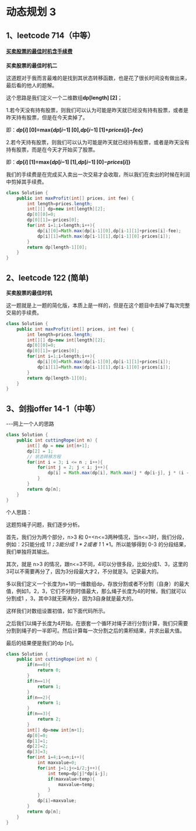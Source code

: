 # 动态规划 3

## 1、leetcode 714（中等）

#### [ 买卖股票的最佳时机含手续费](https://leetcode-cn.com/problems/best-time-to-buy-and-sell-stock-with-transaction-fee/)

**买卖股票的最佳时机二**

这道题对于我而言最难的是找到其状态转移函数，也是花了很长时间没有做出来，最后看的他人的题解。

这个思路是我们定义一个二维数组**dp[length] [2]**；

1.若今天没有持有股票，则我们可以认为可能是昨天就已经没有持有股票，或者是昨天持有股票，但是在今天卖掉了。

即：***dp*[*i*] [0]=max{*dp*[*i*−1] [0],*dp*[*i*−1] [1]+*prices*[*i*]−*fee*}**

2.若今天持有股票，则我们可以认为可能是昨天就已经持有股票，或者是昨天没有持有股票，而是在今天才开始买了股票。

即：***dp*[*i*] [1]=max{*dp*[*i*−1] [1],*dp*[*i*−1] [0]−*prices*[*i*]}**

我们的手续费是在完成买入卖出一次交易才会收取，所以我们在卖出的时候在利润中剪掉其手续费。

```Java
class Solution {
    public int maxProfit(int[] prices, int fee) {
        int length=prices.length;
        int[][] dp=new int[length][2];
        dp[0][0]=0;
        dp[0][1]=-prices[0];
        for(int i=1;i<length;i++){
            dp[i][0]=Math.max(dp[i-1][0],dp[i-1][1]+prices[i]-fee);
            dp[i][1]=Math.max(dp[i-1][1],dp[i-1][0]-prices[i]);
        }
        return dp[length-1][0];
    }
}

```

## 2、leetcode 122 (简单)

**买卖股票的最佳时机**

这一题就是上一题的简化版，本质上是一样的，但是在这个题目中去掉了每次完整交易的手续费。

```Java
class Solution {
    public int maxProfit(int[] prices, int fee) {
        int length=prices.length;
        int[][] dp=new int[length][2];
        dp[0][0]=0;
        dp[0][1]=-prices[0];
        for(int i=1;i<length;i++){
            dp[i][0]=Math.max(dp[i-1][0],dp[i-1][1]+prices[i]);
            dp[i][1]=Math.max(dp[i-1][1],dp[i-1][0]-prices[i]);
        }
        return dp[length-1][0];
    }
}

```

## 3、剑指offer 14-1（中等）

---网上一个人的思路



```Java
class Solution {
    public int cuttingRope(int n) {
        int[] dp = new int[n+1];
        dp[2] = 1;
        // 状态转移方程
        for(int i = 3; i <= n ; i++){
            for(int j = 2; j < i; j++){
                dp[i] = Math.max(dp[i], Math.max(j * dp[i-j], j * (i - j)));
            }
        }
        return dp[n];
    }
}
```

个人思路：

这题剪绳子问题，我们逐步分析。

首先，我们分为两个部分，n>3 和 0=<n<=3两种情况，当n<=3时，我们分段，例如：2只能分成 1*1；3能分成 1 * 2或者 1* 1 *1。所以能够得到 0-3 的分段结果，我们单独将其输出。

其次，就是 n>3 的情况，跟n<=3不同，4可以分很多段，比如分成1、3，这里的3可以不需要再分了，因为3分段最大才2，不分就是3。记录最大的。

多以我们定义一个长度为n+1的一维数组dp，存放分割或者不分割（自身）的最大值，例如1，2，3，它们不分割时值最大，那么绳子长度为4的时候，我们就可以分割成1 ，3，其中3就无需再分，因为3自身就是最大的。

这样我们对数组设置初值，如下面代码所示。

之后我们以绳子长度为4开始，在嵌套一个循环对绳子进行分割计算，我们只需要分割到绳子的一半即可。然后计算每一次分割之后的乘积结果，并求出最大值。

最后的结果便是我们的dp [n]。

```Java
class Solution {
    public int cuttingRope(int n) {
        if(n==0){
            return 0;
        }
        if(n==1){
            return 1;
        }
        if(n==2){
            return 1;
        }
        if(n==3){
            return 2;
        }
        int[] dp=new int[n+1];
        dp[0]=0;
        dp[1]=1;
        dp[2]=2;
        dp[3]=3;
        for(int i=4;i<=n;i++){
            int maxvalue=0;
            for(int j=1;j<=i/2;j++){
                int temp=dp[j]*dp[i-j];
                if(maxvalue<temp){
                    maxvalue=temp;
                }
            }
            dp[i]=maxvalue;
        }
        return dp[n];
    }
}
```

